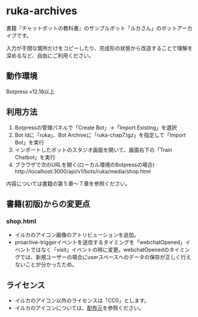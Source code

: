 # ruka-archives
書籍『チャットボットの教科書』のサンプルボット「ルカさん」のボットアーカイブです。

入力が手間な箇所だけをコピーしたり、完成形の状態から改造することで理解を深めるなど、自由にご利用ください。

## 動作環境

Botpress v12.16以上

## 利用方法

1. Botpressの管理パネルで「Create Bot」→「Import Existing」を選択
2. Bot Idに「ruka」、Bot Archiveに「ruka-chap7.tgz」を指定して「Import Bot」を実行
3. インポートしたボットのスタジオ画面を開いて、画面右下の「Train Chatbot」を実行
4. ブラウザで次のURLを開く(ローカル環境のBotpressの場合) http://localhost:3000/api/v1/bots/ruka/media/shop.html

内容については書籍の第５章〜７章を参照ください。

## 書籍(初版)からの変更点

### shop.html
* イルカのアイコン画像のアトリビューションを追加。
* proactive-triggerイベントを送信するタイミングを「webchatOpened」イベントではなく「visit」イベントの時に変更。webchatOpenedのタイミングでは、新規ユーザーの場合にuserスペースへのデータの保存が正しく行えないことが分かったため。

## ライセンス

* イルカのアイコン以外のライセンスは「CC0」とします。
* イルカのアイコンについては、[配布元](https://www.flaticon.com/free-icon/dolphin_141721
)を参照ください。
